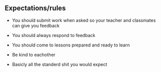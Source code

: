 ## Expectations/rules
- You should submit work when asked so your teacher and classmates can give you
  feedback
- You should always respond to feedback
- You should come to lessons prepared and ready to learn
- Be kind to eachother


- Basicly all the standerd shit you would expect
